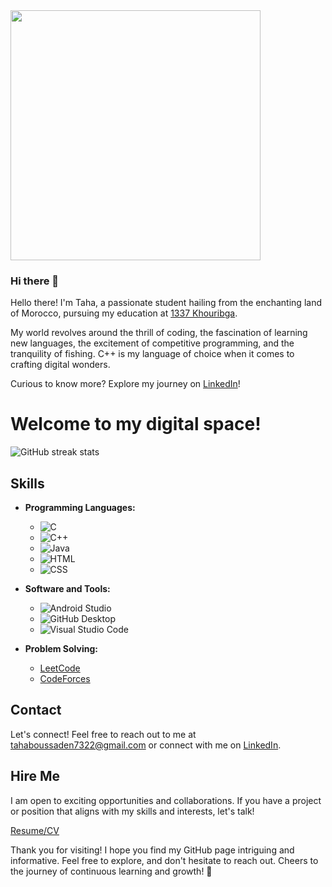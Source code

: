 
<img src='https://media.giphy.com/media/v1.Y2lkPTc5MGI3NjExaHhzczRoenozaXYxamdseXQ3M2dxMXhzeHVjOXNuY3R0bmsyOW9sbSZlcD12MV9pbnRlcm5hbF9naWZfYnlfaWQmY3Q9Zw/l41JU9pUyosHzWyuQ/giphy.gif' height='400'>




### Hi there 👋

Hello there! I'm Taha, a passionate student hailing from the enchanting land of Morocco, pursuing my education at [1337 Khouribga](https://1337.ma/en/khouribga/). 

My world revolves around the thrill of coding, the fascination of learning new languages, the excitement of 
competitive programming, and the tranquility of fishing. C++ is my language of choice when it comes to crafting digital wonders. 

Curious to know more? Explore my journey on [LinkedIn](https://www.linkedin.com/in/taha-boussaden-139100252/)!






# Welcome to my digital space!

![GitHub streak stats](https://streak-stats.demolab.com/?user=ThePhoenix77)  


## Skills

- **Programming Languages:**
  
    * <img alt="C" src="https://custom-icon-badges.demolab.com/badge/C-03599C.svg?logo=c-in-hexagon&logoColor=white">
    * <img alt="C++" src="https://custom-icon-badges.demolab.com/badge/C++-9C033A.svg?logo=cpp2&logoColor=white">
    * <img alt="Java" src="https://custom-icon-badges.demolab.com/badge/Java-007396.svg?logo=java&logoColor=white">
    * <img alt="HTML" src="https://img.shields.io/badge/HTML-E34F26.svg?logo=html5&logoColor=white">
    * <img alt="CSS" src="https://img.shields.io/badge/CSS-1572B6.svg?logo=css3&logoColor=white">

- **Software and Tools:**
    * <img alt="Android Studio" src="https://img.shields.io/badge/Android%20Studio-008678.svg?logo=android-studio&logoColor=white">
    * <img alt="GitHub Desktop" src="https://img.shields.io/badge/GitHub%20Desktop-8034A9.svg?logo=github&logoColor=white">
    * <img alt="Visual Studio Code" src="https://img.shields.io/badge/Visual%20Studio%20Code-0078d7.svg?logo=visual-studio-code&logoColor=white">
      
- **Problem Solving:**
  
    *   [LeetCode](https://leetcode.com/tahaboussaden7322/)
    *   [CodeForces](https://codeforces.com/profile/tn_ix)


## Contact

Let's connect! Feel free to reach out to me at tahaboussaden7322@gmail.com 
or connect with me on [LinkedIn](https://www.linkedin.com/in/taha-boussaden-139100252/).

## Hire Me

I am open to exciting opportunities and collaborations. If you have a project or position that aligns with my skills and interests, let's talk!

[Resume/CV](CV_TAHA_BOUSSADEN.pdf)

Thank you for visiting! I hope you find my GitHub page intriguing and informative. Feel free to explore, and don't hesitate to reach out. Cheers to the journey of continuous learning and growth! 🚀




